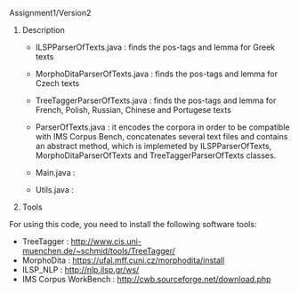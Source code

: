 
Assignment1/Version2

1. Description

   - ILSPParserOfTexts.java :  finds the pos-tags and lemma for Greek texts 
   
   - MorphoDitaParserOfTexts.java : finds the pos-tags and lemma for Czech texts
   
   - TreeTaggerParserOfTexts.java : finds the pos-tags and lemma for French, Polish, Russian, Chinese and Portugese texts

   - ParserOfTexts.java : it encodes the corpora in order to be compatible with IMS Corpus Bench, concatenates several                             text files and contains an abstract method, which is implemeted by ILSPParserOfTexts,
                          MorphoDitaParserOfTexts and TreeTaggerParserOfTexts classes.

   - Main.java :  
   
   - Utils.java :
   

2. Tools 

 For using this code, you need to install the following software tools:
 - TreeTagger : http://www.cis.uni-muenchen.de/~schmid/tools/TreeTagger/
 - MorphoDita : https://ufal.mff.cuni.cz/morphodita/install
 - ILSP_NLP : http://nlp.ilsp.gr/ws/
 - IMS Corpus WorkBench : http://cwb.sourceforge.net/download.php


